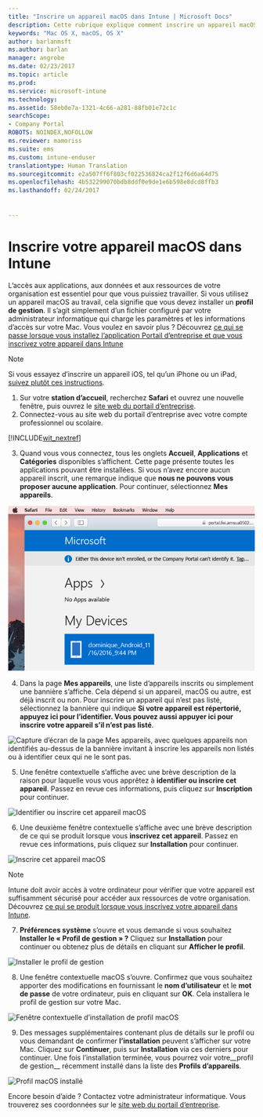 ```yaml
---
title: "Inscrire un appareil macOS dans Intune | Microsoft Docs"
description: Cette rubrique explique comment inscrire un appareil macOS dans Intune
keywords: "Mac OS X, macOS, OS X"
author: barlanmsft
ms.author: barlan
manager: angrobe
ms.date: 02/23/2017
ms.topic: article
ms.prod: 
ms.service: microsoft-intune
ms.technology: 
ms.assetid: 58eb0e7a-1321-4c66-a281-88fb01e72c1c
searchScope:
- Company Portal
ROBOTS: NOINDEX,NOFOLLOW
ms.reviewer: mamoriss
ms.suite: ems
ms.custom: intune-enduser
translationtype: Human Translation
ms.sourcegitcommit: e2a507ff6f803cf022536824ca2f12f6d6a64d75
ms.openlocfilehash: 4b532299070bdb8ddf0e9de1e6b598e8dcd8ffb3
ms.lasthandoff: 02/24/2017


---
```


# <a name="enroll-your-macos-device-in-intune"></a>Inscrire votre appareil macOS dans Intune

L’accès aux applications, aux données et aux ressources de votre organisation est essentiel pour que vous puissiez travailler. Si vous utilisez un appareil macOS au travail, cela signifie que vous devez installer un __profil de gestion__. Il s’agit simplement d’un fichier configuré par votre administrateur informatique qui charge les paramètres et les informations d’accès sur votre Mac. Vous voulez en savoir plus ? Découvrez [ce qui se passe lorsque vous installez l’application Portail d’entreprise et que vous inscrivez votre appareil dans Intune](what-happens-if-you-install-the-company-portal-app-and-enroll-your-device-in-intune-ios.md)

  > [!NOTE]
  > Si vous essayez d’inscrire un appareil iOS, tel qu’un iPhone ou un iPad, [suivez plutôt ces instructions](enroll-your-device-in-intune-ios.md).

1. Sur votre __station d’accueil__, recherchez __Safari__ et ouvrez une nouvelle fenêtre, puis ouvrez le [site web du portail d’entreprise](http://portal.manage.microsoft.com).
2. Connectez-vous au site web du portail d’entreprise avec votre compte professionnel ou scolaire.

  [!INCLUDE[wit_nextref](../includes/end-user-password-guidance.md)]

3. Quand vous vous connectez, tous les onglets __Accueil__, __Applications__ et __Catégories__ disponibles s’affichent. Cette page présente toutes les applications pouvant être installées. Si vous n’avez encore aucun appareil inscrit, une remarque indique que **nous ne pouvons vous proposer aucune application**. Pour continuer, sélectionnez __Mes appareils__.

 ![Capture d’écran de la page d’accueil du portail web avec le portail web indiquant qu’aucune application ne peut encore être installée, avec un bouton Mes appareils en dessous.](./media/macOS_enroll_001_landing_page.png)

4. Dans la page __Mes appareils__, une liste d’appareils inscrits ou simplement une bannière s’affiche. Cela dépend si un appareil, macOS ou autre, est déjà inscrit ou non. Pour inscrire un appareil qui n’est pas listé, sélectionnez la bannière qui indique __Si votre appareil est répertorié, appuyez ici pour l’identifier. Vous pouvez aussi appuyer ici pour inscrire votre appareil s’il n’est pas listé__.

  ![Capture d’écran de la page Mes appareils, avec quelques appareils non identifiés au-dessus de la bannière invitant à inscrire les appareils non listés ou à identifier ceux qui ne le sont pas.](./media/macOS_enroll_002_tap_here_banner.png)

5. Une fenêtre contextuelle s’affiche avec une brève description de la raison pour laquelle vous vous apprêtez à __identifier ou inscrire cet appareil__. Passez en revue ces informations, puis cliquez sur __Inscription__ pour continuer.

 ![Identifier ou inscrire cet appareil macOS](./media/macOS_enroll_003_IDenroll_popup.png)

6. Une deuxième fenêtre contextuelle s’affiche avec une brève description de ce qui se produit lorsque vous __inscrivez cet appareil__. Passez en revue ces informations, puis cliquez sur __Installation__ pour continuer.

 ![Inscrire cet appareil macOS](./media/macOS_enroll_004_enroll_popup.png)

  > [!NOTE]
  > Intune doit avoir accès à votre ordinateur pour vérifier que votre appareil est suffisamment sécurisé pour accéder aux ressources de votre organisation. Découvrez [ce qui se produit lorsque vous inscrivez votre appareil dans Intune](what-happens-if-you-install-the-Company-Portal-app-and-enroll-your-device-in-intune-ios.md).

7. __Préférences système__ s’ouvre et vous demande si vous souhaitez __Installer le « Profil de gestion » ?__ Cliquez sur __Installation__ pour continuer ou obtenez plus de détails en cliquant sur __Afficher le profil__.

 ![Installer le profil de gestion](./media/macOS_enroll_005_sysprefs_mgmt_profile.png)

8. Une fenêtre contextuelle macOS s’ouvre. Confirmez que vous souhaitez apporter des modifications en fournissant le __nom d’utilisateur__ et le __mot de passe__ de votre ordinateur, puis en cliquant sur __OK__. Cela installera le profil de gestion sur votre Mac.

 ![Fenêtre contextuelle d’installation de profil macOS](./media/macOS_enroll_006_sysprefs_admin_login.png)

9. Des messages supplémentaires contenant plus de détails sur le profil ou vous demandant de confirmer __l’installation__ peuvent s’afficher sur votre Mac. Cliquez sur __Continuer__, puis sur __Installation__ via ces derniers pour continuer. Une fois l’installation terminée, vous pourrez voir votre__profil de gestion__ récemment installé dans la liste des __Profils d’appareils__.

 ![Profil macOS installé](./media/macOS_enroll_007_sysprefs_installed_profile.png)

Encore besoin d’aide ? Contactez votre administrateur informatique. Vous trouverez ses coordonnées sur le [site web du portail d’entreprise](http://portal.manage.microsoft.com).

